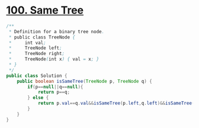 # <a href="https://leetcode.com/problems/same-tree/">100. Same Tree</a>

```Java
/**
 * Definition for a binary tree node.
 * public class TreeNode {
 *     int val;
 *     TreeNode left;
 *     TreeNode right;
 *     TreeNode(int x) { val = x; }
 * }
 */
public class Solution {
    public boolean isSameTree(TreeNode p, TreeNode q) {
        if(p==null||q==null){
            return p==q;
        } else {
            return p.val==q.val&&isSameTree(p.left,q.left)&&isSameTree(p.right,q.right);
        }
    }
}
```
